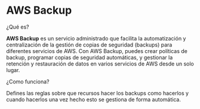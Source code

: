 # AWS Backup

¿Qué es?

**AWS Backup** es un servicio administrado que facilita la automatización y centralización de la gestión de copias de seguridad (backups) para diferentes servicios de AWS. Con AWS Backup, puedes crear políticas de backup, programar copias de seguridad automáticas, y gestionar la retención y restauración de datos en varios servicios de AWS desde un solo lugar.

¿Como funciona?

Defines las reglas sobre que recursos hacer los backups como hacerlos y cuando hacerlos una vez hecho esto se gestiona de forma automática.